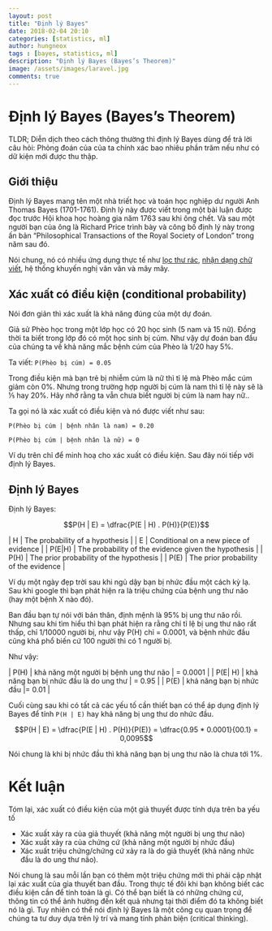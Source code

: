 ```yaml
---
layout: post
title: "Định lý Bayes" 
date: 2018-02-04 20:10
categories: [statistics, ml]
author: hungneox
tags : [bayes, statistics, ml]
description: "Định lý Bayes (Bayes’s Theorem)"
image: /assets/images/laravel.jpg
comments: true
---
```


# Định lý Bayes (Bayes’s Theorem)

TLDR; Diễn dịch theo cách thông thường thì định lý Bayes dùng để trả lời câu hỏi: Phỏng đoán của của ta chính xác bao nhiêu phần trăm nếu như có dữ kiện mới được thu thập.

## Giới thiệu

Định lý Bayes mang tên một nhà triết học và toán học nghiệp dư người Anh Thomas Bayes (1701-1761). Định lý này được viết trong một bài luận được đọc trước Hội khoa học hoàng gia năm 1763 sau khi ông chết. Và sau một người bạn của ông là Richard Price trình bày và công bố định lý này trong ấn bản “Philosophical Transactions of the Royal Society of London” trong năm sau đó.

Nói chung, nó có nhiều ứng dụng thực tế như [lọc thư rác](https://en.wikipedia.org/wiki/Naive_Bayes_spam_filtering), [nhận dạng chữ viết](http://www.lrc.tnu.edu.vn/upload/collection/brief/827_17.pdf), hệ thống khuyến nghị vân vân và mây mây.

## Xác xuất có điều kiện (conditional probability)
Nói đơn giản thì xác xuất là khả năng đúng của một dự đoán. 

Giả sử Phèo học trong một lớp học có 20 học sinh (5 nam và 15 nữ). Đồng thời ta biết trong lớp đó có một học sinh bị cúm. Như vậy dự đoán ban đầu của chúng ta về khả năng mắc bệnh cúm của Phèo là 1/20 hay 5%. 

Ta viết: `P(Phèo bị cúm) = 0.05`

Trong điều kiện mà bạn trẻ bị nhiễm cúm là nữ thì tỉ lệ mà Phèo mắc cúm giảm còn 0%. Nhưng trong trường hợp người bị cúm là nam thì tỉ lệ này sẽ là ⅕ hay 20%. Hãy nhớ rằng ta vẫn chưa biết người bị cúm là nam hay nữ..

Ta gọi nó là xác xuất có điều kiện và nó được viết như sau:

`P(Phèo bị cúm | bệnh nhân là nam) = 0.20`

`P(Phèo bị cúm | bệnh nhân là nữ) = 0`

Ví dụ trên chỉ để minh hoạ cho xác xuất có điều kiện. Sau đây nói tiếp với định lý Bayes.

## Định lý Bayes 

Định lý Bayes:

$$P(H | E) = \dfrac{P(E | H) . P(H)}{P(E)}$$

| H       | The probability of a hypothesis                      |
| E       | Conditional on a new piece of evidence               |
| P(E\|H) | The probability of the evidence given the hypothesis |
| P(H)    | The prior probability of the hypothesis              |
| P(E)    | The prior probability of the evidence                |


Ví dụ một ngày đẹp trời sau khi ngủ dậy bạn bị nhức đầu một cách kỳ lạ. Sau khi google thì bạn phát hiện ra là triệu chứng của bệnh ung thư não (hay một bệnh X nào đó). 

Ban đầu bạn tự nói với bản thân, định mệnh là 95% bị ung thư não rồi. Nhưng sau khi tìm hiểu thì bạn phát hiện ra rằng chỉ tỉ lệ bị ung thư não rất thấp, chỉ 1/10000 người bị, như vậy P(H) chỉ = 0.0001, và bệnh nhức đầu cũng khá phổ biến cứ 100 người thì có 1 người bị.

Như vậy: 

| P(H)   | khả năng một người bị bệnh ung thư não | = 0.0001 |
| P(E\| H) | khả năng bạn bị nhức đầu là do ung thư | = 0.95   |
| P(E)   | khả năng bạn bị nhức đầu              |= 0.01     |


Cuối cùng sau khi có tất cả các yếu tố cần thiết bạn có thể áp dụng định lý Bayes để tính `P(H | E)` hay khả năng bị ung thư do nhức đầu.


$$P(H | E) = \dfrac{P(E | H) . P(H)}{P(E)} = \dfrac{0.95 * 0.0001}{00.1} = 0,0095$$

Nói chung là khi bị nhức đầu thì khả năng bạn bị ung thư não là chưa tới 1%.

# Kết luận

Tóm lại, xác xuất có điều kiện của một giả thuyết được tính dựa trên ba yếu tố 
* Xác xuất xảy ra của giả thuyết (khả năng một người bị ung thư não)
* Xác xuất xảy ra của chứng cứ (khả năng một người bị nhức đầu)
* Xác xuất triệu chứng/chứng cứ xảy ra là do giả thuyết (khả năng nhức đầu là do ung thư não). 

Nói chung là sau mỗi lần bạn có thêm một triệu chứng mới thì phải cập nhật lại xác xuất của gỉa thuyết ban đầu. Trong thực tế đôi khi bạn không biết các điều kiện cần để tính toán là gì. Có thể bạn biết là có những chứng cứ, thông tin có thể ảnh hưởng đến kết quả nhưng tại thời điểm đó ta không biết nó là gì. Tuy nhiên có thể nói định lý Bayes là một công cụ quan trọng để chúng ta tư duy dựa trên lý trí và mang tính phản biện (critical thinking).